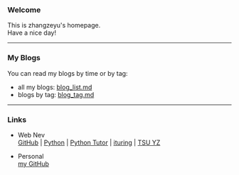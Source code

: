 ### Welcome  
This is zhangzeyu's homepage.  
Have a nice day!  

------------------------------------------

### My Blogs  
You can read my blogs by time or by tag:
 - all my blogs: [blog_list.md](https://mofree.github.io/blog_list.html)  
 - blogs by tag: [blog_tag.md](https://mofree.github.io/blog_tag.html)  
 
------------------------------------------

### Links 
- Web Nev  
[GitHub](https://github.com) | 
[Python](https://www.python.org/) | 
[Python Tutor](http://www.pythontutor.com/) | 
[ituring](https://www.ituring.com.cn/) | 
[TSU YZ](http://yz.tsinghua.edu.cn/publish/yjszs/8549/index.html)  

- Personal  
[my GitHub](https://github.com/mofree)
